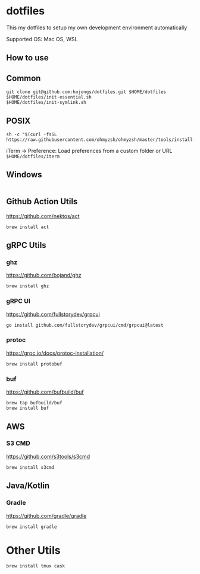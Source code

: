 # dotfiles

This my dotfiles to setup my own development environment automatically

Supported OS: Mac OS, WSL

## How to use

## Common

```shell
git clone git@github.com:hojongs/dotfiles.git $HOME/dotfiles
$HOME/dotfiles/init-essential.sh
$HOME/dotfiles/init-symlink.sh
```

## POSIX

```shell
sh -c "$(curl -fsSL https://raw.githubusercontent.com/ohmyzsh/ohmyzsh/master/tools/install.sh)"
```

iTerm -> Preference: Load preferences from a custom folder or URL
`$HOME/dotfiles/iterm`

## Windows

```shell

```

## Github Action Utils

https://github.com/nektos/act

```
brew install act
```

## gRPC Utils

### ghz

https://github.com/bojand/ghz

```
brew install ghz
```

### gRPC UI

https://github.com/fullstorydev/grpcui

```
go install github.com/fullstorydev/grpcui/cmd/grpcui@latest
```

### protoc

https://grpc.io/docs/protoc-installation/

```
brew install protobuf
```

### buf

https://github.com/bufbuild/buf

```
brew tap bufbuild/buf
brew install buf
```

## AWS

### S3 CMD

https://github.com/s3tools/s3cmd

```
brew install s3cmd
```

## Java/Kotlin

### Gradle

https://github.com/gradle/gradle

```
brew install gradle
```

# Other Utils

```
brew install tmux cask
```
